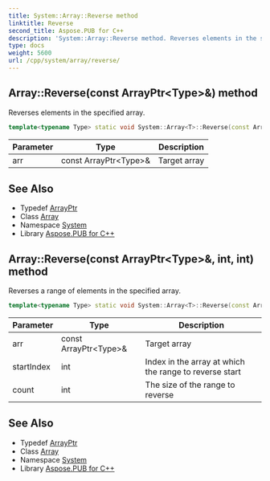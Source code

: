 ```yaml
---
title: System::Array::Reverse method
linktitle: Reverse
second_title: Aspose.PUB for C++
description: 'System::Array::Reverse method. Reverses elements in the specified array in C++.'
type: docs
weight: 5600
url: /cpp/system/array/reverse/
---
```

## Array::Reverse(const ArrayPtr\<Type\>\&) method


Reverses elements in the specified array.

```cpp
template<typename Type> static void System::Array<T>::Reverse(const ArrayPtr<Type> &arr)
```


| Parameter | Type | Description |
| --- | --- | --- |
| arr | const ArrayPtr\<Type\>\& | Target array |

## See Also

* Typedef [ArrayPtr](../../arrayptr/)
* Class [Array](../)
* Namespace [System](../../)
* Library [Aspose.PUB for C++](../../../)
## Array::Reverse(const ArrayPtr\<Type\>\&, int, int) method


Reverses a range of elements in the specified array.

```cpp
template<typename Type> static void System::Array<T>::Reverse(const ArrayPtr<Type> &arr, int startIndex, int count)
```


| Parameter | Type | Description |
| --- | --- | --- |
| arr | const ArrayPtr\<Type\>\& | Target array |
| startIndex | int | Index in the array at which the range to reverse start |
| count | int | The size of the range to reverse |

## See Also

* Typedef [ArrayPtr](../../arrayptr/)
* Class [Array](../)
* Namespace [System](../../)
* Library [Aspose.PUB for C++](../../../)
